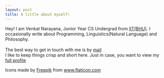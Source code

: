 ```yaml
---
layout: post
title: A little about myself!
---
```


Hey! I am Venkat Narayana, Junior Year CS Undergrad from [IIT(BHU)](https://iitbhu.ac.in). I occasionally write about Programming, Linguistics(Natural Language) and Philosophy.
<br><br>
The best way to get in touch with me is by [mail](mailto:narayana.svenkat.cse17@iitbhu.ac.in)  
I like to keep things crisp and short here. Just in case, you want to view my [full profile](https://www.linkedin.com/in/narayanasvenkat)

<div>Icons made by <a href="https://www.flaticon.com/authors/freepik" title="Freepik">Freepik</a> from <a href="https://www.flaticon.com/"         title="Flaticon">www.flaticon.com</a></div>


